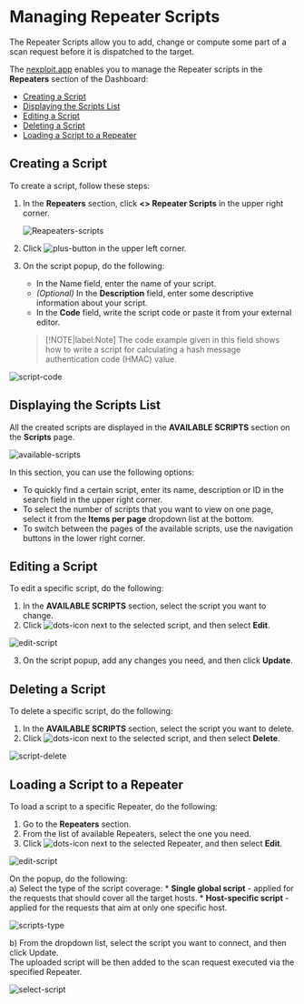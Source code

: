 # Managing Repeater Scripts
The Repeater Scripts allow you to add, change or compute some part of a scan request before it is dispatched to the target. 

The [nexploit.app](https://nexploit.app/) enables you to manage the Repeater scripts in the **Repeaters** section of the Dashboard:
* [Creating a Script](#Creating-a-Script)
* [Displaying the Scripts List](#Displaying-the-Sripts-List) 
* [Editing a Script](#Editing-a-Script)
* [Deleting a Script](#Deleting-a-Script)
* [Loading a Script to a Repeater](#Loading-a-Script-to-a-Repeater)

## Creating a Script
To create a script, follow these steps:
1. In the **Repeaters** section, click **<> Repeater Scripts** in the upper right corner.

    ![Reapeaters-scripts](../media/repeaters-scripts/repeaters-scripts.png ':size=45%')

2. Click ![plus-button](../media/repeaters-scripts/plus-button.png ':size=2%') in the upper left corner.
3. On the script popup, do the following:
    * In the Name field, enter the name of your script.
    * _(Optional)_ In the **Description** field, enter some descriptive information about your script.
    * In the **Code** field, write the script code or paste it from your external editor. 
    >[!NOTE|label:Note]
    The code example given in this field shows how to write a script for calculating a hash message authentication code (HMAC) value.

  ![script-code](../media/repeaters-scripts/script-code.png ':size=45%')

## Displaying the Scripts List
All the created scripts are displayed in the **AVAILABLE SCRIPTS** section on the **Scripts** page.

   ![available-scripts](../media/repeaters-scripts/available-scripts.png ':size=45%')

In this section, you can use the following options:
* To quickly find a certain script, enter its name, description or ID in the search field in the upper right corner.
* To select the number of scripts that you want to view on one page, select it from the **Items per page** dropdown list at the bottom.
* To switch between the pages of the available scripts, use the navigation buttons in the lower right corner.

## Editing a Script
To edit a specific script, do the following:
1. In the **AVAILABLE SCRIPTS** section, select the script you want to change.
2. Click ![dots-icon](../media/repeaters-scripts/dots-icon.png ':size=2%') next to the selected script, and then select **Edit**.

 ![edit-script](../media/repeaters-scripts/edit-script.png ':size=45%')

3. On the script popup, add any changes you need, and then click **Update**.

## Deleting a Script
To delete a specific script, do the following:
1. In the **AVAILABLE SCRIPTS** section, select the script you want to delete.
2. Click ![dots-icon](../media/repeaters-scripts/dots-icon.png ':size=2%') next to the selected script, and then select **Delete**.

 ![script-delete](../media/repeaters-scripts/script-delete.png ':size=45%')

## Loading a Script to a Repeater 
To load a script to a specific Repeater, do the following:
1. Go to the **Repeaters** section.
2. From the list of available Repeaters, select the one you need.
3. Click ![dots-icon](../media/repeaters-scripts/dots-icon.png ':size=2%') next to the selected Repeater, and then select **Edit**.

 ![edit-script](../media/repeaters-scripts/edit-script.png ':size=45%')

  On the popup, do the following:<br>
  a) Select the type of the script coverage:
    * **Single global script** - applied for the requests that should cover all the target hosts. 
    * **Host-specific script** - applied for the requests that aim at only one specific host.
 
  ![scripts-type](../media/repeaters-scripts/scripts-type.png ':size=30%')

  b) From the dropdown list, select the script you want to connect, and then click Update.<br>
  The uploaded script will be then added to the scan request executed via the specified Repeater.

  ![select-script](../media/repeaters-scripts/select-script.png ':size=30%')
